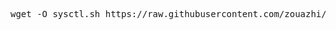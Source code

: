 <pre class="language-markup">wget -O sysctl.sh https://raw.githubusercontent.com/zouazhi/zouazhi/refs/heads/main/Linux/sysctl.sh && bash sysctl.sh && rm sysctl.sh<code></code></pre>
